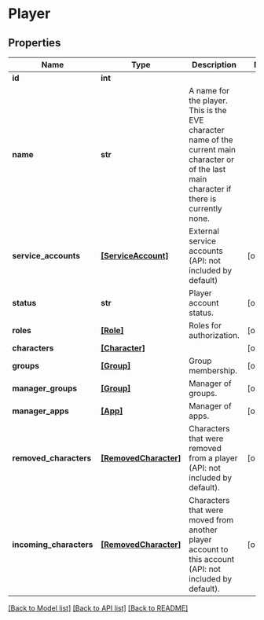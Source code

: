 # Player


## Properties
Name | Type | Description | Notes
------------ | ------------- | ------------- | -------------
**id** | **int** |  | 
**name** | **str** | A name for the player.  This is the EVE character name of the current main character or of the last main character if there is currently none. | 
**service_accounts** | [**[ServiceAccount]**](ServiceAccount.md) | External service accounts (API: not included by default) | [optional] 
**status** | **str** | Player account status. | [optional] 
**roles** | [**[Role]**](Role.md) | Roles for authorization. | [optional] 
**characters** | [**[Character]**](Character.md) |  | [optional] 
**groups** | [**[Group]**](Group.md) | Group membership. | [optional] 
**manager_groups** | [**[Group]**](Group.md) | Manager of groups. | [optional] 
**manager_apps** | [**[App]**](App.md) | Manager of apps. | [optional] 
**removed_characters** | [**[RemovedCharacter]**](RemovedCharacter.md) | Characters that were removed from a player (API: not included by default). | [optional] 
**incoming_characters** | [**[RemovedCharacter]**](RemovedCharacter.md) | Characters that were moved from another player account to this account (API: not included by default). | [optional] 

[[Back to Model list]](../README.md#documentation-for-models) [[Back to API list]](../README.md#documentation-for-api-endpoints) [[Back to README]](../README.md)


